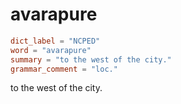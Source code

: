 # avarapure

``` toml
dict_label = "NCPED"
word = "avarapure"
summary = "to the west of the city."
grammar_comment = "loc."
```

to the west of the city.


